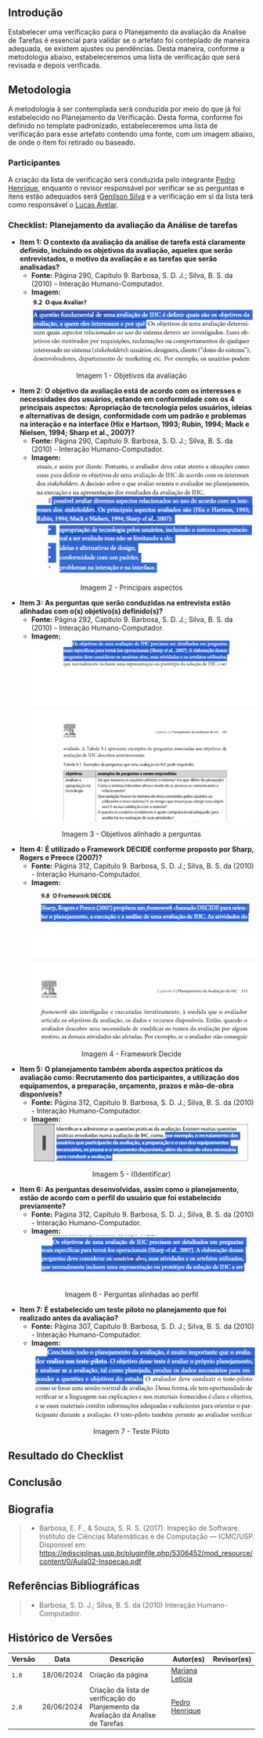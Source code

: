 ## Introdução
Estabelecer uma verificação para o Planejamento da avaliação da Analise de Tarefas é essencial para validar se o artefato foi conteplado de maneira adequada, se existem ajustes ou pendências. Desta maneira, conforme a metodologia abaixo, estabeleceremos uma lista de verificação que será revisada e depois verificada.


## Metodologia
A metodologia à ser contemplada será conduzida por meio do que já foi estabelecido no Planejamento da Verificação. Desta forma, conforme foi definido no template padronizado, estabeleceremos uma lista de verificação para esse artefato contendo uma fonte, com um imagem abaixo, de onde o item foi retirado ou baseado.

### Participantes
A criação da lista de verificação será conduzida pelo integrante [Pedro Henrique](https://github.com/PedroHhenriq), enquanto o revisor responsável por verificar se as perguntas e itens estão adequados será [Genilson Silva](https://github.com/GenilsonJrs) e a  verificação em si da lista terá como responsável o [Lucas Avelar](https://github.com/LucasAvelar2711).

### Checklist: Planejamento da avaliação da Análise de tarefas
<!-- template de checklist -->
<!-- - **Item 1:** (COLOCAR DESCRIÇÃO AQUI)
    - **Fonte:** 
    - **Imagem:**
    <br>

    <center>

    ![](img/)

    </center>

    <p style="text-align: center">Figura 1: (COLOCAR A DESCRIÇÃO DA PERGUNTA QUI)</p>

- **Item 2:** (COLOCAR DESCRIÇÃO)
    - **Fonte:** (COLOCAR FONTE AQUI)
    - **Imagem:** 
    <br>

    <center>

    ![](img/)

    </center>

    <p style="text-align: center">Figura 2: (COLOCAR A LEGENDA AQUI)</p>


- **Item 3:** (COLOCAR DESCRIÇÃO)
    - **Fonte:** (COLOCAR FONTE AQUI)
    - **Imagem:**
    <br>

    <center>

    ![](img/)

    </center>

    <p style="text-align: center">Figura 3: (COLOCAR A LEGENDA AQUI)</p>

- **Item 4:** 
    - **Fonte:** 
    - **Imagem:**
    <br>

    <center>

    ![](img/)

    </center>

    <p style="text-align: center">Figura 4: (COLOCAR A LEGENDA AQUI)</p>

- **Item 5:** (COLOCAR DESCRIÇÃO)
    - **Fonte:** (INSERIR FONTE)
    - **Imagem:**
    <br>

    <center>

    ![](img/)

    </center>

    <p style="text-align: center">Figura 5: (COLOCAR LEGENDA AQUI)</p> -->

- **Item 1:** **O contexto da avaliação da análise de tarefa está claramente definido, incluindo os objetivos da avaliação, aqueles que serão entrevistados, o motivo da avaliação e as tarefas que serão analisadas?** 
    - **Fonte:** Página 290, Capítulo 9. Barbosa, S. D. J.; Silva, B. S. da (2010) - Interação Humano-Computador.
    - **Imagem:** ![](img/Plan_Av_A_1.png)
<p align="center">Imagem 1 - Objetivos da avaliação </p>

- **Item 2:** **O objetivo da avaliação está de acordo com os interesses e necessidades dos usuários, estando em conformidade com os 4 principais aspectos:  Apropriação de tecnologia pelos usuários, ideias e alternativas de design, conformidade com um padrão e problemas na interação e na interface (Hix e Hartson, 1993; Rubin, 1994; Mack e Nielsen, 1994; Sharp et al., 2007)?** 
    - **Fonte:** Página 290, Capítulo 9. Barbosa, S. D. J.; Silva, B. S. da (2010) - Interação Humano-Computador.
    - **Imagem:** ![](img/Plan_Av_A_2.png)
<p align="center">Imagem 2 - Principais aspectos  </p>

- **Item 3:** **As perguntas que serão conduzidas na entrevista estão alinhadas com o(s) objetivo(s) definido(s)?** 
    - **Fonte:** Página 292, Capítulo 9. Barbosa, S. D. J.; Silva, B. S. da (2010) - Interação Humano-Computador. 
    - **Imagem:** ![](img/Plan_Av_A_3.png)
<p align="center">Imagem 3 -  Objetivos alinhado a perguntas </p>

- **Item 4:** **É utilizado o Framework DECIDE conforme proposto por Sharp, Rogers e Preece (2007)?** 
    - **Fonte:** Página 312, Capítulo 9. Barbosa, S. D. J.; Silva, B. S. da (2010) - Interação Humano-Computador.
    - **Imagem:** ![](img/Plan_Av_A_4.png)
<p align="center">Imagem 4 - Framework Decide </p>

- **Item 5:** **O planejamento também aborda aspectos práticos da avaliação como: Recrutamento dos participantes, a utilização dos equipamentos, a preparação, orçamento, prazos e mão-de-obra disponíveis?** 
    - **Fonte:** Página 312, Capítulo 9. Barbosa, S. D. J.; Silva, B. S. da (2010) - Interação Humano-Computador.
    - **Imagem:** ![](img/Plan_Av_A_5.png)
<p align="center">Imagem 5 - I(Identificar) </p>

- **Item 6:** **As perguntas desenvolvidas, assim como o planejamento, estão de acordo com o perfil do usuário que foi estabelecido previamente?** 
    - **Fonte:** Página 312, Capítulo 9. Barbosa, S. D. J.; Silva, B. S. da (2010) - Interação Humano-Computador. 
    - **Imagem:** ![](img/Plan_Av_A_6.png)
<p align="center">Imagem 6 - Perguntas alinhadas ao perfil </p>

- **Item 7:** **É estabelecido um teste piloto no planejamento que foi realizado antes da avaliação?** 
    - **Fonte:** Página 307, Capítulo 9. Barbosa, S. D. J.; Silva, B. S. da (2010) - Interação Humano-Computador.
    - **Imagem:** ![](img/Plan_Av_A_7.png)
<p align="center">Imagem 7 - Teste Piloto </p>

## Resultado do Checklist
 
<!-- 
| Item | Descrição      | Versão do Artefato | Avaliação      | Descrição do problema | Sugestão de Ação Corretiva | Observações |
| ---- | -------------- | ------------------ | -------------- | --------------------- | -------------------------- | ----------- |
|  1   | O contexto da avaliação da análise de tarefa está claramente definido, incluindo os objetivos da avaliação, aqueles que serão entrevistados, o motivo da avaliação e as tarefas que serão analisadas? | 1.0 | Sim | |
|  2   | O objetivo da avaliação está de acordo com os interesses e necessidades dos usuários, estando em conformidade com os 4 principais aspectos:  Apropriação de tecnologia pelos usuários, ideias e alternativas de design, conformidade com um padrão e problemas na interação e na interface (Hix e Hartson, 1993; Rubin, 1994; Mack e Nielsen, 1994; Sharp et al., 2007)?** | 1.0 | Sim |  |   |  |
|  3   | As perguntas que serão conduzidas na entrevista estão alinhadas com o(s) objetivo(s) definido(s)?** | 1.0| Sim | |  | 
|  4   | É utilizado o Framework DECIDE conforme proposto por Sharp, Rogers e Preece (2007)?** | 1.0 | Sim | | | |
|  5   | O planejamento também aborda aspectos práticos da avaliação como: Recrutamento dos participantes, a utilização dos equipamentos, a preparação, orçamento, prazos e mão-de-obra disponíveis?  | 1.0| Incompleto | | Revisar |  |
|  6   | As perguntas desenvolvidas, assim como o planejamento, estão de acordo com o perfil do usuário que foi estabelecido previamente? | 1.0| Sim  | | |  |
|  7   | É estabelecido um teste piloto no planejamento que foi realizado antes da avaliação? | 1.0| Sim | | |  |
<p style="text-align: center">Tabela 1: Resultado Checklist</p>
<p style="text-align: center">Fonte: [Lucas Avelar](https://github.com/LucasAvelar2711), 2024</p>

<iframe width="560" height="315" 
src="(COLOQUE O LINK EMBED AQUI)" 
title="YouTube video player" frameborder="0" allow="accelerometer; autoplay; clipboard-write; encrypted-media; gyroscope; picture-in-picture; web-share" referrerpolicy="strict-origin-when-cross-origin" allowfullscreen></iframe>

<p style="text-align: center">Vídeo (COLOQUE O NUMERO DO VÍDEO AQUI): (COLOQUE O TÍTULO DO VÍDEO AQUI).</p>
<p style="text-align: center">Fonte: (COLOQUE SEU NOME AQUI), 2024</p> -->

## Conclusão

## Biografia
>- Barbosa, E. F., & Souza, S. R. S. (2017). Inspeção de Software. Instituto de Ciências Matemáticas e de Computação — ICMC/USP. Disponivel em: https://edisciplinas.usp.br/pluginfile.php/5306452/mod_resource/content/0/Aula02-Inspecao.pdf

## Referências Bibliográficas
> - Barbosa, S. D. J.; Silva, B. S. da (2010) Interação Humano-Computador.

## Histórico de Versões

| Versão |    Data    | Descrição                                 | Autor(es)                                       | Revisor(es)                                    |
| ------ | :--------: | ----------------------------------------- | ----------------------------------------------- | ---------------------------------------------- |
| `1.0`   | 18/06/2024 | Criação da página                         | [Mariana Letícia](https://github.com/Marianannn) |   |
| `2.0`   | 26/06/2024 | Criação da lista de verificação do Planjemento da Avaliação da Analise de Tarefas                       | [Pedro Henrique](https://github.com/PedroHhenriq) |   |